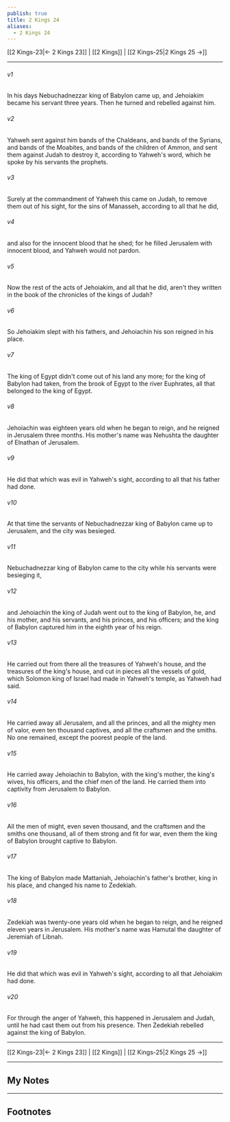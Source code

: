 ```yaml
---
publish: true
title: 2 Kings 24
aliases:
  - 2 Kings 24
---
```


[[2 Kings-23|← 2 Kings 23]] | [[2 Kings]] | [[2 Kings-25|2 Kings 25 →]]
***



###### v1 
In his days Nebuchadnezzar king of Babylon came up, and Jehoiakim became his servant three years. Then he turned and rebelled against him. 

###### v2 
Yahweh sent against him bands of the Chaldeans, and bands of the Syrians, and bands of the Moabites, and bands of the children of Ammon, and sent them against Judah to destroy it, according to Yahweh's word, which he spoke by his servants the prophets. 

###### v3 
Surely at the commandment of Yahweh this came on Judah, to remove them out of his sight, for the sins of Manasseh, according to all that he did, 

###### v4 
and also for the innocent blood that he shed; for he filled Jerusalem with innocent blood, and Yahweh would not pardon. 

###### v5 
Now the rest of the acts of Jehoiakim, and all that he did, aren't they written in the book of the chronicles of the kings of Judah? 

###### v6 
So Jehoiakim slept with his fathers, and Jehoiachin his son reigned in his place. 

###### v7 
The king of Egypt didn't come out of his land any more; for the king of Babylon had taken, from the brook of Egypt to the river Euphrates, all that belonged to the king of Egypt. 

###### v8 
Jehoiachin was eighteen years old when he began to reign, and he reigned in Jerusalem three months. His mother's name was Nehushta the daughter of Elnathan of Jerusalem. 

###### v9 
He did that which was evil in Yahweh's sight, according to all that his father had done. 

###### v10 
At that time the servants of Nebuchadnezzar king of Babylon came up to Jerusalem, and the city was besieged. 

###### v11 
Nebuchadnezzar king of Babylon came to the city while his servants were besieging it, 

###### v12 
and Jehoiachin the king of Judah went out to the king of Babylon, he, and his mother, and his servants, and his princes, and his officers; and the king of Babylon captured him in the eighth year of his reign. 

###### v13 
He carried out from there all the treasures of Yahweh's house, and the treasures of the king's house, and cut in pieces all the vessels of gold, which Solomon king of Israel had made in Yahweh's temple, as Yahweh had said. 

###### v14 
He carried away all Jerusalem, and all the princes, and all the mighty men of valor, even ten thousand captives, and all the craftsmen and the smiths. No one remained, except the poorest people of the land. 

###### v15 
He carried away Jehoiachin to Babylon, with the king's mother, the king's wives, his officers, and the chief men of the land. He carried them into captivity from Jerusalem to Babylon. 

###### v16 
All the men of might, even seven thousand, and the craftsmen and the smiths one thousand, all of them strong and fit for war, even them the king of Babylon brought captive to Babylon. 

###### v17 
The king of Babylon made Mattaniah, Jehoiachin's father's brother, king in his place, and changed his name to Zedekiah. 

###### v18 
Zedekiah was twenty-one years old when he began to reign, and he reigned eleven years in Jerusalem. His mother's name was Hamutal the daughter of Jeremiah of Libnah. 

###### v19 
He did that which was evil in Yahweh's sight, according to all that Jehoiakim had done. 

###### v20 
For through the anger of Yahweh, this happened in Jerusalem and Judah, until he had cast them out from his presence. Then Zedekiah rebelled against the king of Babylon.

***
[[2 Kings-23|← 2 Kings 23]] | [[2 Kings]] | [[2 Kings-25|2 Kings 25 →]]

---
## My Notes

---
## Footnotes